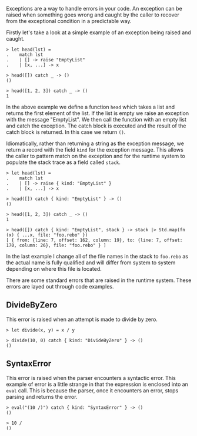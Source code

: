 Exceptions are a way to handle errors in your code.  An exception can be raised when something goes wrong and caught by the caller to recover from the exceptional condition in a predictable way.

Firstly let's take a look at a simple example of an exception being raised and caught.

```rebo-repl
> let head(lst) =
.    match lst
.    | [] -> raise "EmptyList"
.    | [x, ...] -> x

> head([]) catch _ -> ()
()

> head([1, 2, 3]) catch _ -> ()
1
```

In the above example we define a function `head` which takes a list and returns the first element of the list.  If the list is empty we raise an exception with the message "EmptyList".  We then call the function with an empty list and catch the exception.  The catch block is executed and the result of the catch block is returned.  In this case we return `()`.

Idiomatically, rather than returning a string as the exception message, we return a record with the field `kind` for the exception message.  This allows the caller to pattern match on the exception and for the runtime system to populate the stack trace as a field called `stack`.  

```rebo-repl
> let head(lst) =
.    match lst
.    | [] -> raise { kind: "EmptyList" }
.    | [x, ...] -> x

> head([]) catch { kind: "EmptyList" } -> ()
()

> head([1, 2, 3]) catch _ -> ()
1

> head([]) catch { kind: "EmptyList", stack } -> stack |> Std.map(fn (x) { ...x, file: "foo.rebo" })
[ { from: {line: 7, offset: 162, column: 19}, to: {line: 7, offset: 170, column: 26}, file: "foo.rebo" } ]
```

In the last example I change all of the file names in the stack to `foo.rebo` as the actual name is fully qualified and will differ from system to system depending on where this file is located.

There are some standard errors that are raised in the runtime system.  These errors are layed out through code examples.

## DivideByZero

This error is raised when an attempt is made to divide by zero.

```rebo-repl
> let divide(x, y) = x / y

> divide(10, 0) catch { kind: "DivideByZero" } -> ()
()
```

## SyntaxError

This error is raised when the parser encounters a syntactic error.  This example of error is a little strange in that the expression is enclosed into an `eval` call.  This is because the parser, once it encounters an error, stops parsing and returns the error.

```rebo-repl
> eval("(10 /)") catch { kind: "SyntaxError" } -> ()
()

> 10 /
()
```
